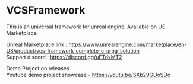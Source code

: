 # VCSFramework
This is an universal framework for unreal engine. Available on UE Marketplace

Unreal Marketplace link : https://www.unrealengine.com/marketplace/en-US/product/vcs-framework-complete-c-arpg-solution <br />
Support discord : https://discord.gg/uFTdxMT2

Demo Project on releases <br />
Youtube demo project showcase - https://youtu.be/SXb29GUoSDo
